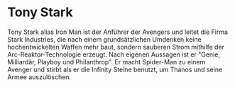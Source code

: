 # Tony Stark
Tony Stark alias Iron Man ist der Anführer der Avengers und leitet die Firma Stark Industries, die nach einem grundsätzlichen Umdenken keine hochentwickelten Waffen mehr baut, sondern sauberen Strom mithilfe der Arc-Reaktor-Technologie erzeugt.
Nach eigenen Aussagen ist er "Genie, Milliardär, Playboy und Philanthrop".
Er macht Spider-Man zu einem Avenger und stirbt als er die Infinity Steine benutzt, um Thanos und seine Armee auszulöschen.